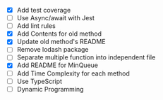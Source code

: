 * [x] Add test coverage
* [ ] Use Async/await with Jest
* [ ] Add lint rules
* [x] Add Contents for old method
* [x] Update old method's README
* [ ] Remove lodash package
* [ ] Separate multiple function into independent file
* [x] Add README for MinQueue
* [ ] Add Time Complexity for each method
* [ ] Use TypeScript
* [ ] Dynamic Programming
